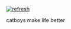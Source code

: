 [![refresh](https://github.com/French-Cat/French-Cat/actions/workflows/auto.yml/badge.svg)](https://github.com/French-Cat/French-Cat/actions/workflows/auto.yml)

catboys make life better
